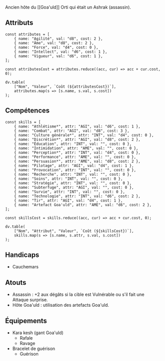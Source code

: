 Ancien hôte du [[Goa'uld]] Orti qui était un Ashrak (assassin).
## Attributs

```dataviewjs
const attributes = [
	{ name: "Agilité", val: "d8", cost: 2 },
	{ name: "Âme", val: "d8", cost: 2 },
	{ name: "Force", val: "d4", cost: 0 },
	{ name: "Intellect", val: "d6", cost: 1 },
	{ name: "Vigueur", val: "d6", cost: 1 },
];

const attributesCost = attributes.reduce((acc, cur) => acc + cur.cost, 0);

dv.table(
	["Nom", "Valeur", `Coût (${attributesCost})`],
	attributes.map(s => [s.name, s.val, s.cost])
);
```
## Compétences

```dataviewjs
const skills = [
	{ name: "Athlétisme*", attr: "AGI", val: "d6", cost: 1 },
	{ name: "Combat", attr: "AGI", val: "d8", cost: 3 },
	{ name: "Culture générale*", attr: "INT", val: "d4", cost: 0 },
	{ name: "Discrétion*", attr: "AGI", val: "d8", cost: 2 },
	{ name: "Éducation", attr: "INT", val: "", cost: 0 },
	{ name: "Intimidation", attr: "AME", val: "", cost: 0 },
	{ name: "Perception*", attr: "INT", val: "d4", cost: 0 },
	{ name: "Performance", attr: "AME", val: "", cost: 0 },
	{ name: "Persuasion*", attr: "AME", val: "d8", cost: 2 },
	{ name: "Pilotage", attr: "AGI", val: "d4", cost: 1 },
	{ name: "Provocation", attr: "INT", val: "", cost: 0 },
	{ name: "Recherche", attr: "INT", val: "", cost: 0 },
	{ name: "Soins", attr: "INT", val: "", cost: 0 },
	{ name: "Stratégie", attr: "INT", val: "", cost: 0 },
	{ name: "Subterfuge", attr: "AGI", val: "", cost: 0 },
	{ name: "Survie", attr: "INT", val: "", cost: 0 },
	{ name: "Technologie", attr: "INT", val: "d6", cost: 2 },
	{ name: "Tir", attr: "AGI", val: "d4", cost: 1 },
	{ name: "Artefact Goa'uld", attr: "AME", val: "d6", cost: 2 },
];

const skillsCost = skills.reduce((acc, cur) => acc + cur.cost, 0);

dv.table(
	["Nom", "Attribut", "Valeur", `Coût (${skillsCost})`],
	skills.map(s => [s.name, s.attr, s.val, s.cost])
);
```

## Handicaps

- Cauchemars

## Atouts

- Assassin : +2 aux dégâts si la cible est Vulnérable ou s'il fait une Attaque surprise.
- Hôte Goa'uld : utilisation des artefacts Goa'uld.
## Équipements

- Kara kesh (gant Goa'uld)
	- Rafale
	- Ravage
- Bracelet de guérison
	- Guérison